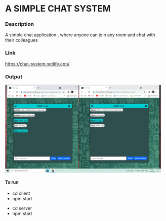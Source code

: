 # A SIMPLE CHAT SYSTEM
 <h3>Description</h3>
 A simple chat application , where anyone can join any room and chat with their colleagues 
 <h3>Link</h3>
 <a href="https://chat-system.netlify.app/">https://chat-system.netlify.app/</a>
 <h3>Output </h3>
 
 <img src="/client/public/ChatApp.png" alt="output" />
 <h4>To run</h4>
 <ul>
 <li>cd client</li>
 <li>npm start</li>
</ul>
<ul>
 <li>cd server</li>
 <li>npm start</li>
</ul>
